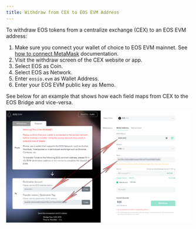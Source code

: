 ```yaml
---
title: Withdraw from CEX to EOS EVM Address
---
```


To withdraw EOS tokens from a centralize exchange (CEX) to an EOS EVM address:

1. Make sure you connect your wallet of choice to EOS EVM mainnet. See [how to connect MetaMask](../10_basic-setup/10_connect-metamask.md) documentation.
2. Visit the withdraw screen of the CEX website or app.
3. Select EOS as Coin.
4. Select EOS as Network.
5. Enter `eosio.evm` as Wallet Address.
6. Enter your EOS EVM public key as Memo.

See below for an example that shows how each field maps from CEX to the EOS Bridge and vice-versa.

![EOS EVM Token Flow](./resources/EOS-EVM_withdraw_from_CEX_to_wallet.png)
